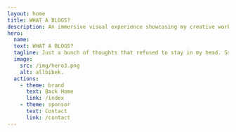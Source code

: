 ```yaml
---
layout: home
title: WHAT A BLOGS?
description: An immersive visual experience showcasing my creative works.
hero:
  name: 
  text: WHAT A BLOGS? 
  tagline: Just a bunch of thoughts that refused to stay in my head. Some deep, some dumb, all real!
  image:
    src: /img/hero3.png
    alt: allbibek.
  actions:
    - theme: brand
      text: Back Home
      link: /index
    - theme: sponsor
      text: Contact
      link: /contact
---
```


<BlogList />

<script setup lang="ts">
import BlogList from './../.vitepress/theme/components/BlogList.vue'
</script>
